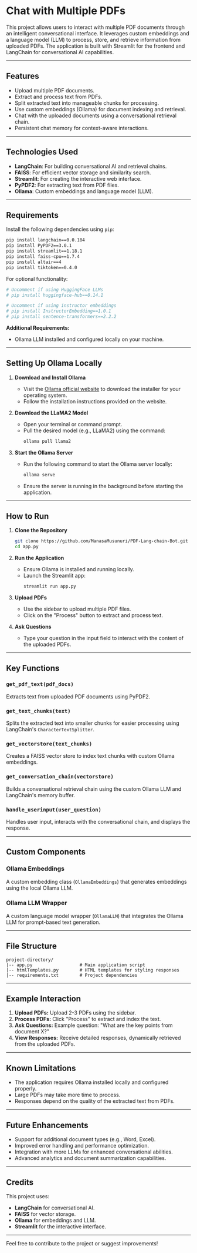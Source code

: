 # Chat with Multiple PDFs

This project allows users to interact with multiple PDF documents through an intelligent conversational interface. It leverages custom embeddings and a language model (LLM) to process, store, and retrieve information from uploaded PDFs. The application is built with Streamlit for the frontend and LangChain for conversational AI capabilities.

---

## Features
- Upload multiple PDF documents.
- Extract and process text from PDFs.
- Split extracted text into manageable chunks for processing.
- Use custom embeddings (Ollama) for document indexing and retrieval.
- Chat with the uploaded documents using a conversational retrieval chain.
- Persistent chat memory for context-aware interactions.

---

## Technologies Used
- **LangChain**: For building conversational AI and retrieval chains.
- **FAISS**: For efficient vector storage and similarity search.
- **Streamlit**: For creating the interactive web interface.
- **PyPDF2**: For extracting text from PDF files.
- **Ollama**: Custom embeddings and language model (LLM).

---

## Requirements
Install the following dependencies using `pip`:

```bash
pip install langchain==0.0.184
pip install PyPDF2==3.0.1
pip install streamlit==1.18.1
pip install faiss-cpu==1.7.4
pip install altair==4
pip install tiktoken==0.4.0
```

For optional functionality:

```bash
# Uncomment if using HuggingFace LLMs
# pip install huggingface-hub==0.14.1

# Uncomment if using instructor embeddings
# pip install InstructorEmbedding==1.0.1
# pip install sentence-transformers==2.2.2
```

**Additional Requirements:**
- Ollama LLM installed and configured locally on your machine.

---

## Setting Up Ollama Locally

1. **Download and Install Ollama**
   - Visit the [Ollama official website](https://ollama.ai) to download the installer for your operating system.
   - Follow the installation instructions provided on the website.

2. **Download the LLaMA2 Model**
   - Open your terminal or command prompt.
   - Pull the desired model (e.g., LLaMA2) using the command:
     ```bash
     ollama pull llama2
     ```

3. **Start the Ollama Server**
   - Run the following command to start the Ollama server locally:
     ```bash
     ollama serve
     ```
   - Ensure the server is running in the background before starting the application.

---

## How to Run

1. **Clone the Repository**
   ```bash
   git clone https://github.com/ManasaMusunuri/PDF-Lang-chain-Bot.git
   cd app.py
   ```

2. **Run the Application**
   - Ensure Ollama is installed and running locally.
   - Launch the Streamlit app:
     ```bash
     streamlit run app.py
     ```

3. **Upload PDFs**
   - Use the sidebar to upload multiple PDF files.
   - Click on the "Process" button to extract and process text.

4. **Ask Questions**
   - Type your question in the input field to interact with the content of the uploaded PDFs.

---

## Key Functions

### `get_pdf_text(pdf_docs)`
Extracts text from uploaded PDF documents using PyPDF2.

### `get_text_chunks(text)`
Splits the extracted text into smaller chunks for easier processing using LangChain's `CharacterTextSplitter`.

### `get_vectorstore(text_chunks)`
Creates a FAISS vector store to index text chunks with custom Ollama embeddings.

### `get_conversation_chain(vectorstore)`
Builds a conversational retrieval chain using the custom Ollama LLM and LangChain's memory buffer.

### `handle_userinput(user_question)`
Handles user input, interacts with the conversational chain, and displays the response.

---

## Custom Components

### Ollama Embeddings
A custom embedding class (`OllamaEmbeddings`) that generates embeddings using the local Ollama LLM.

### Ollama LLM Wrapper
A custom language model wrapper (`OllamaLLM`) that integrates the Ollama LLM for prompt-based text generation.

---

## File Structure
```
project-directory/
|-- app.py                  # Main application script
|-- htmlTemplates.py        # HTML templates for styling responses
|-- requirements.txt        # Project dependencies
```

---

## Example Interaction
1. **Upload PDFs:** Upload 2-3 PDFs using the sidebar.
2. **Process PDFs:** Click "Process" to extract and index the text.
3. **Ask Questions:** Example question: "What are the key points from document X?"
4. **View Responses:** Receive detailed responses, dynamically retrieved from the uploaded PDFs.

---

## Known Limitations
- The application requires Ollama installed locally and configured properly.
- Large PDFs may take more time to process.
- Responses depend on the quality of the extracted text from PDFs.

---

## Future Enhancements
- Support for additional document types (e.g., Word, Excel).
- Improved error handling and performance optimization.
- Integration with more LLMs for enhanced conversational abilities.
- Advanced analytics and document summarization capabilities.

---

## Credits
This project uses:
- **LangChain** for conversational AI.
- **FAISS** for vector storage.
- **Ollama** for embeddings and LLM.
- **Streamlit** for the interactive interface.

---

Feel free to contribute to the project or suggest improvements!

